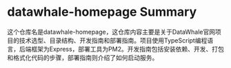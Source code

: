 # datawhale-homepage Summary

这个仓库名是datawhale-homepage，这仓库内容主要是关于DataWhale官网项目的技术选型、目录结构、开发指南和部署指南。项目使用TypeScript编程语言，后端框架为Express，部署工具为PM2。开发指南包括安装依赖、开发、打包和格式化代码的步骤，部署指南则介绍了如何启动服务。